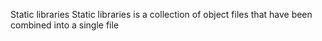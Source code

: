 Static libraries
Static libraries is a collection of object files that have been combined into a single file
